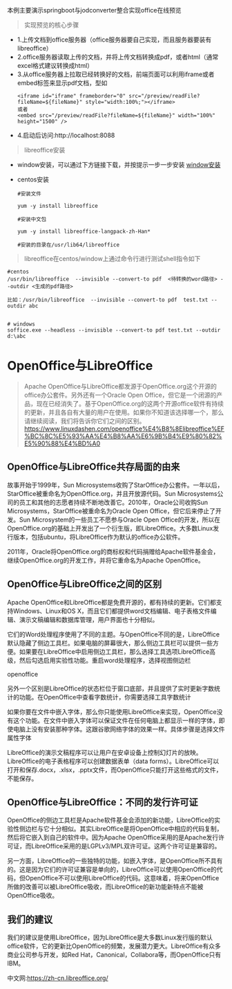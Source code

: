 本例主要演示springboot与jodconverter整合实现office在线预览

> 实现预览的核心步骤
  - 1.上传文档到office服务器（office服务器要自己实现，而且服务器要装有libreoffice）
  - 2.office服务器读取上传的文档，并将上传文档转换成pdf，或者html（通常excel格式建议转换成html）
  - 3.从office服务器上拉取已经转换好的文档，前端页面可以利用iframe或者embed标签来显示pdf文档，型如
    ```
    <iframe id="iframe" frameborder="0" src="/preview/readFile?fileName=${fileName}" style="width:100%;"></iframe>
    或者
    <embed src="/preview/readFile?fileName=${fileName}" width="100%" height="1500" />
    ```
  - 4.启动后访问:http://localhost:8088
> libreoffice安装
  - window安装，可以通过下方链接下载，并按提示一步一步安装
  [window安装](https://zh-cn.libreoffice.org/download/download/)
  
  - centos安装
    
    ```
    #安装文件
    
    yum -y install libreoffice
    
    #安装中文包
    
    yum -y install libreoffice-langpack-zh-Han*
    
    #安装的目录在/usr/lib64/libreoffice
    ```
    
> libreoffice在centos/window上通过命令行进行测试shell指令如下
  ```
  #centos
  /usr/bin/libreoffice  --invisible --convert-to pdf  <待转换的word路径> --outdir <生成的pdf路径>
  
  比如：/usr/bin/libreoffice  --invisible --convert-to pdf  test.txt --outdir abc
  
  
  # windows
  soffice.exe --headless --invisible --convert-to pdf test.txt --outdir d:\abc
  ```

# OpenOffice与LibreOffice

>Apache OpenOffice与LibreOffice都发源于OpenOffice.org这个开源的office办公套件。另外还有一个Oracle Open Office，但它是一个闭源的产品，现在已经消失了。基于OpenOffice.org的这两个开源office软件有持续的更新，并且各自有大量的用户在使用。如果你不知道该选择哪一个，那么请继续阅读，我们将告诉你它们之间的区别。
> https://www.linuxdashen.com/openoffice%E4%B8%8Elibreoffice%EF%BC%8C%E5%93%AA%E4%B8%AA%E6%9B%B4%E9%80%82%E5%90%88%E4%BD%A0
## OpenOffice与LibreOffice共存局面的由来
故事开始于1999年，Sun Microsystems收购了StarOffice办公套件。一年以后，StarOffice被重命名为OpenOffice.org，并且开放源代码。Sun Microsystems公司的员工和其他的志愿者持续不断地改善它。2010年，Oracle公司收购Sun Microsystems，StarOffice被重命名为Oracle Open Office，但它后来停止了开发。Sun Microsystem的一些员工不愿参与Oracle Open Office的开发，所以在OpenOffice.org的基础上开发出了一个衍生版，即LibreOffice。大多数Linux发行版本，包括ubuntu，将LibreOffice作为默认的office办公软件。

2011年，Oracle将OpenOffice.org的商标权和代码捐赠给Apache软件基金会，继续OpenOffice.org的开发工作，并将它重命名为Apache OpenOffice。

##  OpenOffice与LibreOffice之间的区别
Apache OpenOffice和LibreOffice都是免费开源的，都有持续的更新。它们都支持Windows、Linux和OS X，而且它们都提供word文档编辑、电子表格文件编辑、演示文稿编辑和数据库管理，用户界面也十分相似。

它们的Word处理程序使用了不同的主题。与OpenOffice不同的是，LibreOffice默认隐藏了侧边工具栏。如果电脑的屏幕很大，那么侧边工具栏可以提供一些方便。如果要在LibreOffice中启用侧边工具栏，那么选择工具选项LibreOffice高级，然后勾选启用实验性功能。重启word处理程序，选择视图侧边栏

openoffice

另外一个区别是LibreOffice的状态栏位于窗口底部，并且提供了实时更新字数统计的功能。在OpenOffice中查看字数统计，你需要选择工具字数统计

如果你要在文件中嵌入字体，那么你只能使用LibreOffice来实现，OpenOffice没有这个功能。在文件中嵌入字体可以保证文件在任何电脑上都显示一样的字体，即使电脑上没有安装那种字体。这跟谷歌网络字体的效果一样。具体步骤是选择文件属性字体

LibreOffice的演示文稿程序可以让用户在安卓设备上控制幻灯片的放映。LibreOffice的电子表格程序可以创建数据表单（data forms）。LibreOffice可以打开和保存.docx，.xlsx，.pptx文件，而OpenOffice只能打开这些格式的文件，不能保存。

## OpenOffice与LibreOffice：不同的发行许可证
OpenOffice的侧边工具栏是Apache软件基金会添加的新功能，LibreOffice的实验性侧边栏与它十分相似。其实LibreOffice是将OpenOffice中相应的代码复制，然后将它嵌入到自己的软件中。因为Apache OpenOffice采用的是Apache发行许可证，而LibreOffice采用的是LGPLv3/MPL双许可证。这两个许可证是兼容的。

另一方面，LibreOffice的一些独特的功能，如嵌入字体，是OpenOffice所不具有的。这是因为它们的许可证兼容是单向的，LibreOffice可以使用OpenOffice的代码，但OpenOffice不可以使用LibreOffice的代码。这意味着，将来OpenOffice所做的改善可以被LibreOffice吸收，而LibreOffice的新功能新特点不能被OpenOffice吸收。

##  我们的建议
我们的建议是使用LibreOffice，因为LibreOffice是大多数Linux发行版的默认office软件，它的更新比OpenOffice的频繁，发展潜力更大。LibreOffice有众多商业公司参与开发，如Red Hat，Canonical，Collabora等，而OpenOffice只有IBM。


中文网:https://zh-cn.libreoffice.org/
 
  